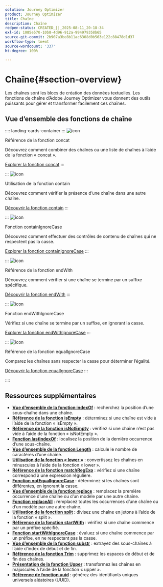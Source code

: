 ```yaml
---
solution: Journey Optimizer
product: Journey Optimizer
title: Chaîne
description: Chaîne
redpen-status: CREATED_||_2025-08-11_20-18-34
exl-id: 1085e570-10b8-4d96-912a-994979358b65
source-git-commit: 2b907a3be8b11ac6308d0b563e122c88478d1d37
workflow-type: tm+mt
source-wordcount: '337'
ht-degree: 100%

---
```


# Chaîne{#section-overview}

Les chaînes sont les blocs de création des données textuelles. Les fonctions de chaîne d’Adobe Journey Optimizer vous donnent des outils puissants pour gérer et transformer facilement ces chaînes.

## Vue d’ensemble des fonctions de chaîne

:::: landing-cards-container
:::
![icon](https://cdn.experienceleague.adobe.com/icons/code-branch.svg?lang=fr)

Référence de la fonction concat

Découvrez comment combiner des chaînes ou une liste de chaînes à l’aide de la fonction « concat ».

[Explorer la fonction concat](../using/building-journeys/functions/functionconcat.md)
:::

:::
![icon](https://cdn.experienceleague.adobe.com/icons/code-branch.svg?lang=fr)

Utilisation de la fonction contain

Découvrez comment vérifier la présence d’une chaîne dans une autre chaîne.

[Découvrir la fonction contain](../using/building-journeys/functions/functioncontain.md)
:::

:::
![icon](https://cdn.experienceleague.adobe.com/icons/code-branch.svg?lang=fr)

Fonction containIgnoreCase

Découvrez comment effectuer des contrôles de contenu de chaînes qui ne respectent pas la casse.

[Explorer la fonction containIgnoreCase](../using/building-journeys/functions/functioncontainwithignorecase.md)
:::

:::
![icon](https://cdn.experienceleague.adobe.com/icons/code-branch.svg?lang=fr)

Référence de la fonction endWith

Découvrez comment vérifier si une chaîne se termine par un suffixe spécifique.

[Découvrir la fonction endWith](../using/building-journeys/functions/functionendwith.md)
:::

:::
![icon](https://cdn.experienceleague.adobe.com/icons/code-branch.svg?lang=fr)

Fonction endWithIgnoreCase

Vérifiez si une chaîne se termine par un suffixe, en ignorant la casse.

[Explorer la fonction endWithIgnoreCase](../using/building-journeys/functions/functionendwithignorecase.md)
:::

:::
![icon](https://cdn.experienceleague.adobe.com/icons/code-branch.svg?lang=fr)

Référence de la fonction equalIgnoreCase

Comparez les chaînes sans respecter la casse pour déterminer l’égalité.

[Découvrir la fonction equalIgnoreCase](../using/building-journeys/functions/functionequalignorecase.md)
:::

::::


## Ressources supplémentaires

- **[Vue d’ensemble de la fonction indexOf](../using/building-journeys/functions/functionindexof.md)** : recherchez la position d’une sous-chaîne dans une chaîne.
- **[Référence de la fonction isEmpty](../using/building-journeys/functions/functionisempty.md)** : déterminez si une chaîne est vide à l’aide de la fonction « isEmpty ».
- **[Référence de la fonction isNotEmpty](../using/building-journeys/functions/functionisnotempty.md)** : vérifiez si une chaîne n’est pas vide à l’aide de la fonction « isNotEmpty ».
- **[Fonction lastIndexOf](../using/building-journeys/functions/functionlastindexof.md)** : localisez la position de la dernière occurrence d’une sous-chaîne.
- **[Vue d’ensemble de la fonction Length](../using/building-journeys/functions/functionlength.md)** : calcule le nombre de caractères d’une chaîne.
- **[Utilisation de la fonction « lower »](../using/building-journeys/functions/functionlower.md)** : convertissez les chaînes en minuscules à l’aide de la fonction « lower ».
- **[Référence de la fonction matchRegExp](../using/building-journeys/functions/functionmatchregexp.md)** : vérifiez si une chaîne correspond à une expression régulière.
- **[Fonction notEqualIgnoreCase](../using/building-journeys/functions/functionnotequalignorecase.md)** : déterminez si les chaînes sont différentes, en ignorant la casse.
- **[Vue d’ensemble de la fonction replace](../using/building-journeys/functions/functionreplace.md)** : remplacez la première occurrence d’une chaîne ou d’un modèle par une autre chaîne.
- **[Fonction replaceAll](../using/building-journeys/functions/functionreplaceall.md)** : remplacez toutes les occurrences d’une chaîne ou d’un modèle par une autre chaîne.
- **[Utilisation de la fonction split](../using/building-journeys/functions/functionsplit.md)** : divisez une chaîne en jetons à l’aide de la fonction « split ».
- **[Référence de la fonction startWith](../using/building-journeys/functions/functionstartwith.md)** : vérifiez si une chaîne commence par un préfixe spécifié.
- **[Fonction startWithIgnoreCase](../using/building-journeys/functions/functionstartwithignorecase.md)** : évaluez si une chaîne commence par un préfixe, en ne respectant pas la casse.
- **[Vue d’ensemble de la fonction substr](../using/building-journeys/functions/functionsubstr.md)** : extrayez des sous-chaînes à l’aide d’index de début et de fin.
- **[Référence de la fonction Trim](../using/building-journeys/functions/functiontrim.md)** : supprimez les espaces de début et de fin des chaînes.
- **[Présentation de la fonction Upper](../using/building-journeys/functions/functionupper.md)** : transformez les chaînes en majuscules à l’aide de la fonction « upper ».
- **[Référence de fonction uuid](../using/building-journeys/functions/functionuuid.md)** : générez des identifiants uniques universels aléatoires (UUID).
